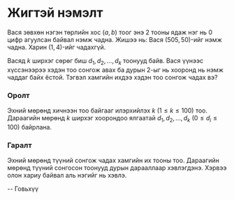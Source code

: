 Жигтэй нэмэлт
=============
Вася зөвхөн нэгэн төрлийн хос $(a, b)$ тоог энэ $2$ тооны ядаж нэг нь $0$ цифр агуулсан байвал нэмж чадна. Жишээ нь: Вася $(505, 50)$-ийг нэмж чадна. Харин $(1, 4)$-ийг чадахгүй.

Васяд $k$ ширхэг сөрөг биш $d_1, d_2, ... , d_k$ тоонууд байв. Вася үүнээс хүссэнээрээ хэдэн тоо сонгож авах ба дурын $2$-ыг нь хооронд нь нэмж чаддаг байх ёстой. Тэгвэл хамгийн ихдээ хэдэн тоо сонгож чадах вэ?


### Оролт
Эхний мөрөнд хичнээн тоо байгааг илэрхийлэх $k$ ($1 ≤ k ≤ 100$) тоо. Дараагийн мөрөнд $k$ ширхэг хоорондоо ялгаатай $d_1, d_2, ... , d_k$ ($0 ≤ d_i ≤ 100$) байрлана.


### Гаралт
Эхний мөрөнд түүний сонгож чадах хамгийн их тооны тоо. Дараагийн мөрөнд түүний сонгосон тоонууд дурын дарааллаар хэвлэгдэнэ. Хэрвээ олон хариу байвал аль нэгийг нь хэвлэ.

-- Говьхүү
